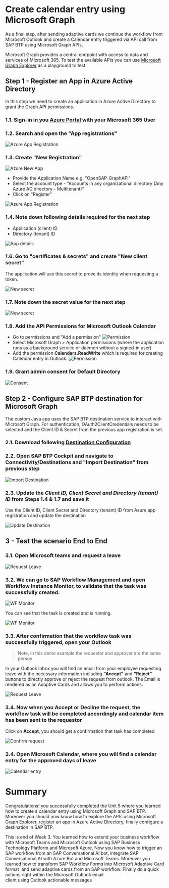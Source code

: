 # Create calendar entry using Microsoft Graph

As a final step, after sending adaptive cards we continue the workflow from Microsoft Outlook and create a Calendar entry triggered via API call from SAP BTP using Microsoft Graph APIs. 

Microsoft Graph provides a central endpoint with access to data and services of Microsoft 365. To test the available APIs you can use [Microsoft Graph Explorer](https://graph.microsoft.com) as a playground to test.




## Step 1 - Register an App in Azure Active Directory

In this step we need to create an application in Azure Active Directory to grant the Graph API permissions.

### 1.1. Sign-in in you [Azure Portal](https://portal.azure.com/) with your **Microsoft 365 User**

### 1.2. Search and open the "App registrations"

![Azure App Registration](./images/u5_app_reg.png)

### 1.3. Create "New Registration"

![Azure New App](./images/u5_new_reg.png)

* Provide the Application Name e.g. "OpenSAP-GraphAPI"
* Select the account type - "Accounts in any organizational directory (Any Azure AD directory - Multitenant)" 
* Click on "Register"

![Azure App Registration](./images/u5_register.png)

### 1.4. Note down following details required for the next step

* Application (client) ID
* Directory (tenant) ID

![App details](./images/u5_app_id.png)

### 1.6. Go to "certificates & secrets" and create "New client secret"

The application will use this secret to prove its identity when requesting a token.

![New secret](./images/u5_new_secret.png)

### 1.7. Note down the secret value for the next step

![New secret](./images/u5_secret.png)

### 1.8. Add the API Permissions for Microsoft Outlook Calendar

* Go to permissions and "Add a permission"
  ![Permission](./images/u5_permission.png)
* Select Microsoft Graph > Application permissions (where the application runs as a background service or daemon without a signed-in user)
* Add the permission **Calendars.ReadWrite** which is required for creating Calendar entry in Outlook.
 ![Permission](./images/u5_add_premission.png)

 ### 1.9. Grant admin consent for Default Directory 

 ![Consent](./images/u5_grant_consent.png)


## Step 2 - Configure SAP BTP destination for Microsoft Graph

The custom Java app uses the SAP BTP destination service to interact with Microsoft Graph.
For authentication, OAuth2ClientCredentials needs to be selected and the Client ID & Secret from the previous app registration is set.

### 2.1. Download following [Destination Configuration](https://github.com/SAP-samples/btp-extend-workflow-cai-msteams/blob/main/sample-coding/btp-wf-outlook-integration/MSGraphAPI)


### 2.2. Open SAP BTP Cockpit and navigate to Connectivity/Destinations and "Import Destination" from previous step

 ![Import Destination](./images/u5_destination.png)

### 2.3. Update the *Client ID, Client Secret and Directory (tenant) ID* from **Steps 1.4 & 1.7** and save it

Use the Client ID, Client Secret and Directory (tenant) ID from Azure app registration and update the destination

 ![Update Destination](./images/u5_update_destination.png)

## 3 - Test the scenario End to End

### 3.1. Open Microsoft teams and request a leave

![Request Leave](./images/u5_test_teams.png)

### 3.2. We can go to SAP Workflow Management and open Workflow Instance Monitor, to validate that the task was successfully created. 
    
![WF Monitor](./images/u5_wm_monitor.png)

You can see that the task is created and is running.

![WF Monitor](./images/u5_wm_task.png)

### 3.3. After confirmation that the workflow task was successfully triggered, open your Outlook

>Note, in this demo example the requestor and approver are the same person

In your Outlook Inbox you will find an email from your employee requesting leave with the necessary information including **"Accept"** and **"Reject"** buttons to directly approve or reject the request from outlook. The Email is rendered as an Adaptive Cards and allows you to perform actions.

![Request Leave](./images/u5_outlook.png)

### 3.4. Now when you Accept or Decline the request, the workflow task will be completed accordingly and  calendar item has been sent to the requestor

Click on **Accept**, you should get a confirmation that task has completed

![Confirm request](./images/u5_task_completed_1.png)

### 3.4. Open Microsoft Calendar, where you will find a calendar entry for the approved days of leave

![Calendar entry](./images/u5_calendar.png)

# Summary

Congratulations! you successfully completed the Unit 5 where you learned how to create a calendar entry using Microsoft Graph and SAP BTP. Moreover you should  now know how to explore the APIs using Microsoft Graph Explorer, register an app in Azure Active Directory, finally configure a destination in SAP BTP.


This is end of Week 3. You learned how to extend your business workflow with Microsoft Teams and Microsoft Outlook using SAP Business Technology Platform and Microsoft Azure.
Now you know how to trigger an SAP workflow from an SAP Conversational AI bot,
integrate SAP Conversational AI with Azure Bot and Microsoft Teams. Moreover you learned how to transform SAP Workflow Forms into Microsoft Adaptive Card format 
and send adaptive cards from an SAP workflow. Finally do a quick actions right within the Microsoft Outlook email client using Outlook actionable messages


